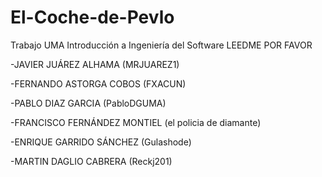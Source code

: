 # El-Coche-de-Pevlo
Trabajo UMA Introducción a Ingeniería del Software
 LEEDME POR FAVOR

-JAVIER JUÁREZ ALHAMA (MRJUAREZ1)

-FERNANDO ASTORGA COBOS (FXACUN)

-PABLO DIAZ GARCIA (PabloDGUMA)

-FRANCISCO FERNÁNDEZ MONTIEL (el policia de diamante)

-ENRIQUE GARRIDO SÁNCHEZ (Gulashode)

-MARTIN DAGLIO CABRERA (Reckj201)

